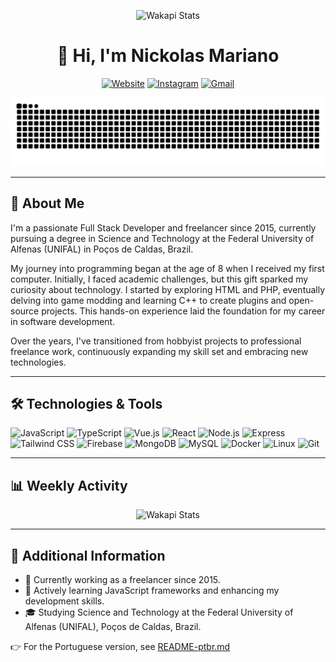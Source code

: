 
<div align="center">

![Wakapi Stats](https://img.shields.io/endpoint?url=https://wakapi.dev/api/compat/shields/v1/nickmarianoo/interval:7_days&label=Last%207%20Days)

# 👋 Hi, I'm Nickolas Mariano

[![Website](https://img.shields.io/website?label=My%20Portfolio&url=https%3A%2F%2Fwww.nicksdesign.com.br&style=for-the-badge)](https://www.nicksdesign.com.br)
[![Instagram](https://img.shields.io/badge/-Instagram-%23E4405F?style=for-the-badge&logo=instagram&logoColor=white)](https://instagram.com/nickmarianoo)
[![Gmail](https://img.shields.io/badge/-Gmail-%23333?style=for-the-badge&logo=gmail&logoColor=white)](mailto:nicknickolasm4@gmail.com)

![Snake Animation](https://raw.githubusercontent.com/nicknickolasm4/nicknickolasm4/main/output/github-user-contribution.svg)

</div>

---

## 🚀 About Me

I'm a passionate Full Stack Developer and freelancer since 2015, currently pursuing a degree in Science and Technology at the Federal University of Alfenas (UNIFAL) in Poços de Caldas, Brazil.

My journey into programming began at the age of 8 when I received my first computer. Initially, I faced academic challenges, but this gift sparked my curiosity about technology. I started by exploring HTML and PHP, eventually delving into game modding and learning C++ to create plugins and open-source projects. This hands-on experience laid the foundation for my career in software development.

Over the years, I've transitioned from hobbyist projects to professional freelance work, continuously expanding my skill set and embracing new technologies.

---

## 🛠️ Technologies & Tools

![JavaScript](https://img.shields.io/badge/-JavaScript-black?style=flat-square&logo=javascript)
![TypeScript](https://img.shields.io/badge/-TypeScript-black?style=flat-square&logo=typescript)
![Vue.js](https://img.shields.io/badge/-Vue.js-black?style=flat-square&logo=vue.js)
![React](https://img.shields.io/badge/-React-black?style=flat-square&logo=react)
![Node.js](https://img.shields.io/badge/-Node.js-black?style=flat-square&logo=node.js)
![Express](https://img.shields.io/badge/-Express-black?style=flat-square&logo=express)
![Tailwind CSS](https://img.shields.io/badge/-Tailwind_CSS-black?style=flat-square&logo=tailwind-css)
![Firebase](https://img.shields.io/badge/-Firebase-black?style=flat-square&logo=firebase)
![MongoDB](https://img.shields.io/badge/-MongoDB-black?style=flat-square&logo=mongodb)
![MySQL](https://img.shields.io/badge/-MySQL-black?style=flat-square&logo=mysql)
![Docker](https://img.shields.io/badge/-Docker-black?style=flat-square&logo=docker)
![Linux](https://img.shields.io/badge/-Linux-black?style=flat-square&logo=linux)
![Git](https://img.shields.io/badge/-Git-black?style=flat-square&logo=git)

---

## 📊 Weekly Activity

<div align="center">

![Wakapi Stats](https://github-readme-stats.vercel.app/api/wakatime?username=nickmarianoo&api_domain=wakapi.dev&bg_color=2D3748&title_color=2F855A&icon_color=2F855A&text_color=ffffff&custom_title=Wakapi%20Week%20Stats&layout=compact)

</div>

---

## 📄 Additional Information

- 🔭 Currently working as a freelancer since 2015.
- 🌱 Actively learning JavaScript frameworks and enhancing my development skills.
- 🎓 Studying Science and Technology at the Federal University of Alfenas (UNIFAL), Poços de Caldas, Brazil.

👉 For the Portuguese version, see [README-ptbr.md](README-ptbr.md)
